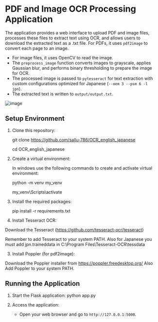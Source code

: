 PDF and Image OCR Processing Application
=========================================

The application provides a web interface to upload PDF and image files, processes these files to extract text using OCR, and allows users to download the extracted text as a .txt file.
 For PDFs, it uses `pdf2image` to convert each page to an image.
- For image files, it uses OpenCV to read the image.
- The `preprocess_image` function converts images to grayscale, applies Gaussian blur, and performs binary thresholding to prepare the image for OCR.
- The processed image is passed to `pytesseract` for text extraction with custom configurations optimized for Japanese (`--oem 3 --psm 6 -l jpn`). 
- The extracted text is written to `output/output.txt`.



![image](https://github.com/user-attachments/assets/c97cc0ab-5cb9-4fba-a2e3-276826ac9547)



Setup Environment
-----------------
1. Clone this repository:

    git clone https://github.com/sallu-786/OCR_english_japanese

   cd OCR_english_japanese

3. Create a virtual environment:

   In windows use the following commands to create and activate virtual environment:

   
    python -m venv my_venv

    my_venv\Scripts\activate


1. Install the required packages:


   pip install -r requirements.txt

2. Install Tesseract OCR:


Download the Tesseract (https://github.com/tesseract-ocr/tesseract)

Remember to add Tesseract to your system PATH. Also for Japanese you must add jpn.traineddata in C:\Program Files\Tesseract-OCR\tessdata 

3. Install Poppler (for pdf2image):
   
Download the Poppler installer from https://poppler.freedesktop.org/
Also Add Poppler to your system PATH.



Running the Application
-----------------------
1. Start the Flask application:
    python app.py

2. Access the application:
    - Open your web browser and go to `http://127.0.0.1:5000`.


